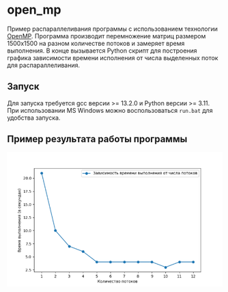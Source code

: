 # open_mp

Пример распараллеливания программы с использованием технологии [OpenMP](https://ru.wikipedia.org/wiki/OpenMP).
Программа производит перемножение матриц размером 1500x1500 на разном количестве потоков и замеряет время выполнения. В конце вызывается Python скрипт для построения графика зависимости времени исполнения от числа выделенных поток для распараллеливания.

## Запуск

Для запуска требуется gcc версии >= 13.2.0 и Python версии >= 3.11.
При использовании MS Windows можно воспользоваться `run.bat` для удобства запуска.

## Пример результата работы программы

![Picture of result example](https://github.com/rnjghjxbnfknjnkfgjxrf/open_mp/blob/main/Результат.png?raw=True)